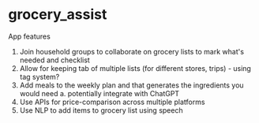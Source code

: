# grocery_assist

App features
1. Join household groups to collaborate on grocery lists to mark what's needed and checklist
2. Allow for keeping tab of multiple lists (for different stores, trips) - using tag system?
3. Add meals to the weekly plan and that generates the ingredients you would need
    a. potentially integrate with ChatGPT
4. Use APIs for price-comparison across multiple platforms
5. Use NLP to add items to grocery list using speech



